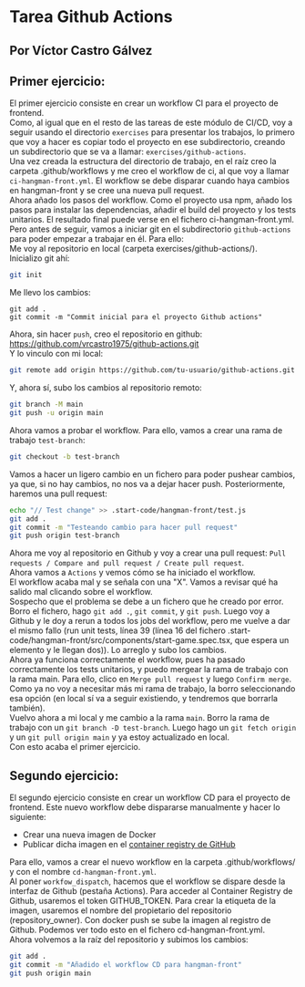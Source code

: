 # **Tarea Github Actions**
## Por Víctor Castro Gálvez

## Primer ejercicio:  
El primer ejercicio consiste en crear un workflow CI para el proyecto de frontend.  
Como, al igual que en el resto de las tareas de este módulo de CI/CD, voy a seguir usando el directorio `exercises` para presentar los trabajos, lo primero que voy a hacer es copiar todo el proyecto en ese subdirectorio, creando un subdirectorio que se va a llamar: `exercises/github-actions`.  
Una vez creada la estructura del directorio de trabajo, en el raíz creo la carpeta .github/workflows y me creo el workflow de ci, al que voy a llamar `ci-hangman-front.yml`. El workflow se debe disparar cuando haya cambios en hangman-front y se cree una nueva pull request.  
Ahora añado los pasos del workflow. Como el proyecto usa npm, añado los pasos para instalar las dependencias, añadir el build del proyecto y los tests unitarios. El resultado final puede verse en el fichero ci-hangman-front.yml.  
Pero antes de seguir, vamos a iniciar git en el subdirectorio `github-actions` para poder empezar a trabajar en él. Para ello:  
Me voy al repositorio en local (carpeta exercises/github-actions/).  
Inicializo git ahí:  
```bash
git init
```
Me llevo los cambios:  
```
git add .
git commit -m "Commit inicial para el proyecto Github actions"
```
Ahora, sin hacer `push`, creo el repositorio en github:  
https://github.com/vrcastro1975/github-actions.git  
Y lo vinculo con mi local:  
```bash
git remote add origin https://github.com/tu-usuario/github-actions.git
```
Y, ahora sí, subo los cambios al repositorio remoto:  
```bash
git branch -M main
git push -u origin main
```
Ahora vamos a probar el workflow. Para ello, vamos a crear una rama de trabajo `test-branch`:  
```bash
git checkout -b test-branch
```
Vamos a hacer un ligero cambio en un fichero para poder pushear cambios, ya que, si no hay cambios, no nos va a dejar hacer push. Posteriormente, haremos una pull request:  
```bash
echo "// Test change" >> .start-code/hangman-front/test.js
git add .
git commit -m "Testeando cambio para hacer pull request"
git push origin test-branch
```
Ahora me voy al repositorio en Github y voy a crear una pull request: `Pull requests / Compare and pull request / Create pull request`.  
Ahora vamos a `Actions` y vemos cómo se ha iniciado el workflow.  
El workflow acaba mal y se señala con una "X". Vamos a revisar qué ha salido mal clicando sobre el workflow.  
Sospecho que el problema se debe a un fichero que he creado por error. Borro el fichero, hago `git add .`, `git commit`, y `git push`. Luego voy a Github y le doy a rerun a todos los jobs del workflow, pero me vuelve a dar el mismo fallo (run unit tests, línea 39 (línea 16 del fichero .start-code/hangman-front/src/components/start-game.spec.tsx, que espera un elemento y le llegan dos)). Lo arreglo y subo los cambios.  
Ahora ya funciona correctamente el workflow, pues ha pasado correctamente los tests unitarios, y puedo mergear la rama de trabajo con la rama main. Para ello, clico en `Merge pull request` y luego `Confirm merge`. Como ya no voy a necesitar más mi rama de trabajo, la borro seleccionando esa opción (en local sí va a seguir existiendo, y tendremos que borrarla también).  
Vuelvo ahora a mi local y me cambio a la rama `main`. Borro la rama de trabajo con un `git branch -D test-branch`. Luego hago un `git fetch origin` y un `git pull origin main` y ya estoy actualizado en local.  
Con esto acaba el primer ejercicio.  

  
## Segundo ejercicio:  
El segundo ejercicio consiste en crear un workflow CD para el proyecto de frontend. Este nuevo workflow debe dispararse manualmente y hacer lo siguiente:  
* Crear una nueva imagen de Docker
* Publicar dicha imagen en el [container registry de GitHub](https://docs.github.com/en/packages/working-with-a-github-packages-registry/working-with-the-container-registry)  
  
Para ello, vamos a crear el nuevo workflow en la carpeta .github/workflows/ y con el nombre `cd-hangman-front.yml`.  
Al poner `workfow_dispatch`, hacemos que el workflow se dispare desde la interfaz de Github (pestaña Actions). Para acceder al Container Registry de Github, usaremos el token GITHUB_TOKEN. Para crear la etiqueta de la imagen, usaremos el nombre del propietario del repositorio (repository_owner). Con docker push se sube la imagen al registro de Github. Podemos ver todo esto en el fichero cd-hangman-front.yml.  
Ahora volvemos a la raíz del repositorio y subimos los cambios:  
```bash
git add .
git commit -m "Añadido el workflow CD para hangman-front"
git push origin main
```
